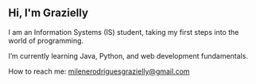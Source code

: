 ## Hi, I'm Grazielly


I am an Information Systems (IS) student, taking my first steps into the world of programming.

I’m currently learning Java, Python, and web development fundamentals.

How to reach me: milenerodriguesgrazielly@gmail.com
